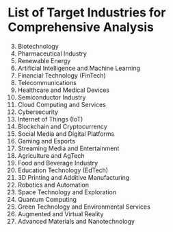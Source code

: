 # List of Target Industries for Comprehensive Analysis

3. Biotechnology
4. Pharmaceutical Industry
5. Renewable Energy
6. Artificial Intelligence and Machine Learning
8. Financial Technology (FinTech)
9. Telecommunications
10. Healthcare and Medical Devices
11. Semiconductor Industry
12. Cloud Computing and Services
13. Cybersecurity
14. Internet of Things (IoT)
15. Blockchain and Cryptocurrency
16. Social Media and Digital Platforms
17. Gaming and Esports
18. Streaming Media and Entertainment
19. Agriculture and AgTech
20. Food and Beverage Industry
23. Education Technology (EdTech)
24. 3D Printing and Additive Manufacturing
25. Robotics and Automation
26. Space Technology and Exploration
27. Quantum Computing
28. Green Technology and Environmental Services
29. Augmented and Virtual Reality
30. Advanced Materials and Nanotechnology